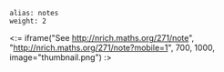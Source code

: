 ````
alias: notes
weight: 2
````

<:= iframe("See http://nrich.maths.org/271/note", "http://nrich.maths.org/271/note?mobile=1", 700, 1000, image="thumbnail.png") :>